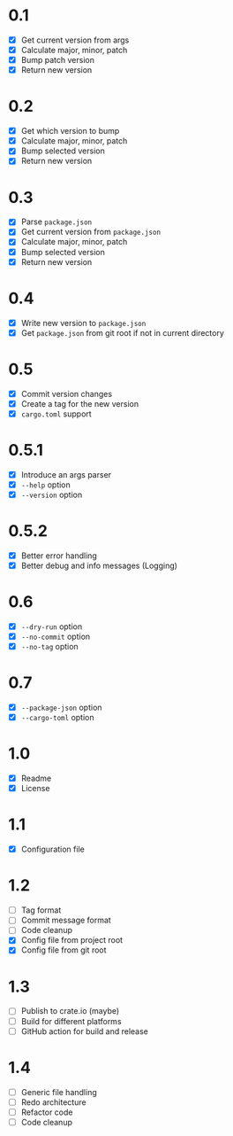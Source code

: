 # 0.1
- [x] Get current version from args
- [x] Calculate major, minor, patch
- [x] Bump patch version
- [x] Return new version

# 0.2
- [x] Get which version to bump
- [x] Calculate major, minor, patch
- [x] Bump selected version
- [x] Return new version

# 0.3
- [x] Parse `package.json`
- [x] Get current version from `package.json`
- [x] Calculate major, minor, patch
- [x] Bump selected version
- [x] Return new version

# 0.4
- [x] Write new version to `package.json`
- [x] Get `package.json` from git root if not in current directory

# 0.5
- [x] Commit version changes
- [x] Create a tag for the new version
- [x] `cargo.toml` support

# 0.5.1
- [x] Introduce an args parser
- [x] `--help` option
- [x] `--version` option

# 0.5.2
- [x] Better error handling
- [x] Better debug and info messages (Logging)

# 0.6
- [x] `--dry-run` option
- [x] `--no-commit` option
- [x] `--no-tag` option

# 0.7
- [x] `--package-json` option
- [x] `--cargo-toml` option

# 1.0
- [x] Readme
- [x] License

# 1.1
- [x] Configuration file

# 1.2
- [ ] Tag format
- [ ] Commit message format
- [ ] Code cleanup
- [x] Config file from project root
- [x] Config file from git root

# 1.3
- [ ] Publish to crate.io (maybe)
- [ ] Build for different platforms
- [ ] GitHub action for build and release

# 1.4
- [ ] Generic file handling
- [ ] Redo architecture
- [ ] Refactor code
- [ ] Code cleanup
